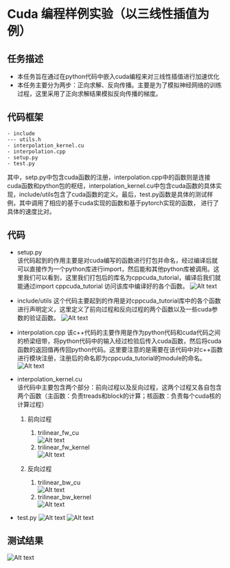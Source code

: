 # Cuda 编程样例实验（以三线性插值为例）
## 任务描述
- 本任务旨在通过在python代码中嵌入cuda编程来对三线性插值进行加速优化
- 本任务主要分为两步：正向求解、反向传播。主要是为了模拟神经网络的训练过程，这里采用了正向求解结果模拟反向传播的梯度。

## 代码框架
```
- include
--- utils.h
- interpolation_kernel.cu
- interpolation.cpp
- setup.py
- test.py
```
其中，setp.py中包含cuda函数的注册，interpolation.cpp中的函数则是连接cuda函数和python包的枢纽，interpolation_kernel.cu中包含cuda函数的具体实现，include/utils包含了cuda函数的定义。最后，test.py函数是具体的测试样例，其中调用了相应的基于cuda实现的函数和基于pytorch实现的函数， 进行了具体的速度比对。

## 代码
- setup.py<br>
该代码起到的作用主要是对cuda编写的函数进行打包并命名，经过编译后就可以直接作为一个python库进行import，然后能和其他python库被调用。这里我们可以看到，这里我们打包后的库名为cppcuda_tutorial，编译后我们就能通过import cppcuda_tutorial 访问该库中编译好的各个函数。
![Alt text](../img/image-4.png)

- include/utils
这个代码主要起到的作用是对cppcuda_tutorial库中的各个函数进行声明定义，这里定义了前向过程和反向过程的两个函数以及一些cuda参数的验证函数。
![Alt text](../img/image-5.png)
- interpolation.cpp
该c++代码的主要作用是作为python代码和cuda代码之间的桥梁纽带，将python代码中的输入经过检验后传入cuda函数，然后将cuda函数的返回值再传回python代码。这里要注意的是需要在该代码中对c++函数进行模块注册，注册后的命名即为cppcuda_tutorial的module的命名。
![Alt text](../img/image-6.png)

- interpolation_kernel.cu <br>
该代码中主要包含两个部分：前向过程以及反向过程，这两个过程又各自包含两个函数（主函数：负责treads和block的计算；核函数：负责每个cuda核的计算过程）
    1. 前向过程<br>
        1. trilinear_fw_cu<br>
            ![Alt text](../img/image-7.png)<br>
        2. trilinear_fw_kernel<br>
            ![Alt text](../img/image-8.png)<br>

    2. 反向过程<br>
        1. trilinear_bw_cu<br>
            ![Alt text](../img/image-9.png)<br>
        2. trilinear_bw_kernel<br>
            ![Alt text](../img/image-10.png)<br>
- test.py
![Alt text](../img/image-11.png)
![Alt text](../img/image-12.png)

## 测试结果
![Alt text](../img/image-13.png)
